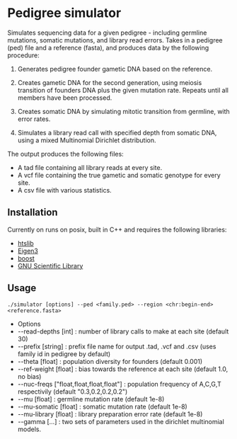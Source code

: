 # Pedigree simulator

Simulates sequencing data for a given pedigree - including germline mutations, somatic mutations, and library read errors. Takes in a pedigree (ped) file and a reference (fasta), and produces data by the following procedure:  

1. Generates pedigree founder gametic DNA based on the reference.  

2. Creates gametic DNA for the second generation, using meiosis transition of founders DNA plus the given mutation rate. Repeats until all members have been processed.
3. Creates somatic DNA by simulating mitotic transition from germline, with error rates.
4. Simulates a library read call with specified depth from somatic DNA, using a mixed Multinomial Dirichlet distribution.

The output produces the following files:
* A tad file containing all library reads at every site.
* A vcf file containing the true gametic and somatic genotype for every site.
* A csv file with various statistics.

## Installation
Currently on runs on posix, built in C++ and requires the following libraries:
* [htslib](https://github.com/samtools/htslib)
* [Eigen3](http://eigen.tuxfamily.org/index.php?title=Main_Page)
* [boost](http://www.boost.org/)
* [GNU Scientific Library](https://www.gnu.org/software/gsl/)

## Usage

```
./simulator [options] --ped <family.ped> --region <chr:begin-end> <reference.fasta>
```
* Options  
 * --read-depths [int] : number of library calls to make at each site (default 30)
 * --prefix [string] : prefix file name for output .tad, .vcf and .csv (uses family id in pedigree by default)
 * --theta [float] : population diversity for founders (default 0.001)
 * --ref-weight [float] : bias towards the reference at each site (default 1.0, no bias)
 * --nuc-freqs ["float,float,float,float"] : population frequency of A,C,G,T respectivily (default "0.3,0.2,0.2,0.2")
 * --mu [float] : germline mutation rate (default 1e-8)
 * --mu-somatic [float] : somatic mutation rate (default 1e-8)
 * --mu-library [float] : library preparation error rate (default 1e-8)
 * --gamma [...] : two sets of parameters used in the dirichlet multinomial models.

